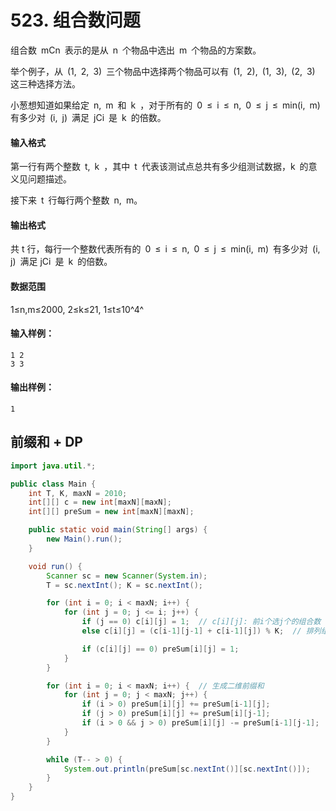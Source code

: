 # 523. 组合数问题

组合数 mCn 表示的是从 n 个物品中选出 m 个物品的方案数。 

举个例子，从 (1, 2, 3) 三个物品中选择两个物品可以有 (1, 2), (1, 3), (2, 3) 这三种选择方法。 

小葱想知道如果给定 n, m 和 k ，对于所有的 0 ≤ i ≤ n, 0 ≤ j ≤ min(i, m) 有多少对 (i, j) 满足 jCi 是 k 的倍数。

#### 输入格式

第一行有两个整数 t, k ，其中 t 代表该测试点总共有多少组测试数据，k 的意义见问题描述。

接下来 t 行每行两个整数 n, m。

#### 输出格式

共 t 行，每行一个整数代表所有的 0 ≤ i ≤ n, 0 ≤ j ≤ min(i, m) 有多少对 (i, j) 满足 jCi 是 k 的倍数。

#### 数据范围

1≤n,m≤2000,  2≤k≤21,  1≤t≤10^4^

#### 输入样例：

```
1 2
3 3
```

#### 输出样例：

```
1
```



## 前缀和 + DP

```java
import java.util.*;

public class Main {
    int T, K, maxN = 2010;
    int[][] c = new int[maxN][maxN];
    int[][] preSum = new int[maxN][maxN];

    public static void main(String[] args) {
        new Main().run();
    }

    void run() {
        Scanner sc = new Scanner(System.in);
        T = sc.nextInt(); K = sc.nextInt();

        for (int i = 0; i < maxN; i++) {
            for (int j = 0; j <= i; j++) {
                if (j == 0) c[i][j] = 1;  // c[i][j]: 前i个选j个的组合数
                else c[i][j] = (c[i-1][j-1] + c[i-1][j]) % K;  // 排列组合公式

                if (c[i][j] == 0) preSum[i][j] = 1;
            }
        }

        for (int i = 0; i < maxN; i++) {  // 生成二维前缀和
            for (int j = 0; j < maxN; j++) {
                if (i > 0) preSum[i][j] += preSum[i-1][j];
                if (j > 0) preSum[i][j] += preSum[i][j-1];
                if (i > 0 && j > 0) preSum[i][j] -= preSum[i-1][j-1];
            }
        }

        while (T-- > 0) {
            System.out.println(preSum[sc.nextInt()][sc.nextInt()]);
        }
    }
}
```




